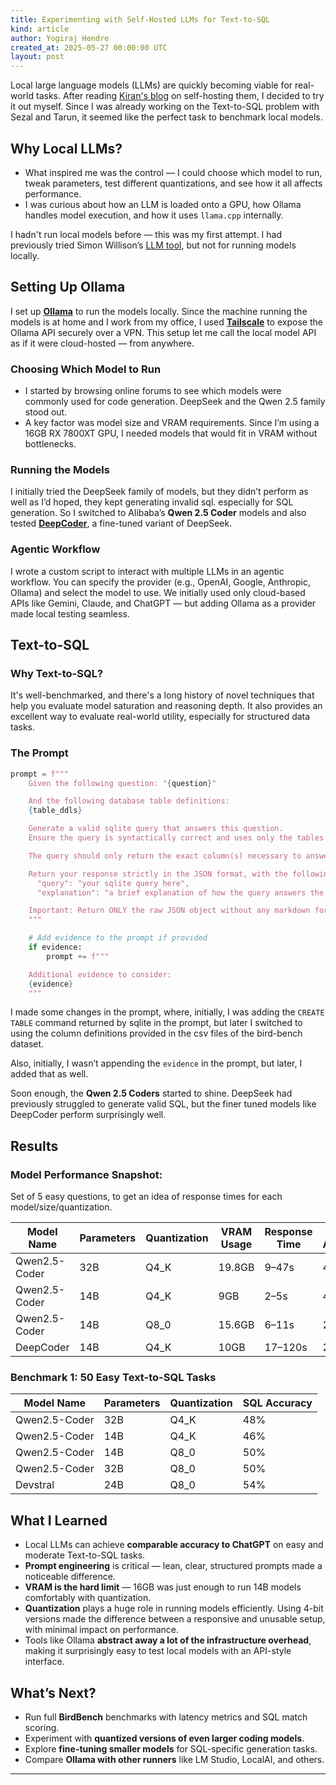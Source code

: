 ```yaml
---
title: Experimenting with Self-Hosted LLMs for Text-to-SQL
kind: article
author: Yogiraj Hendre
created_at: 2025-05-27 00:00:00 UTC
layout: post
---
```

Local large language models (LLMs) are quickly becoming viable for real-world tasks. After reading [Kiran's blog](https://blog.nilenso.com/blog/2025/05/06/local-llm-setup/) on self-hosting them, I decided to try it out myself. Since I was already working on the Text-to-SQL problem with Sezal and Tarun, it seemed like the perfect task to benchmark local models.

## Why Local LLMs?

- What inspired me was the control — I could choose which model to run, tweak parameters, test different quantizations, and see how it all affects performance.
- I was curious about how an LLM is loaded onto a GPU, how Ollama handles model execution, and how it uses `llama.cpp` internally.

I hadn't run local models before — this was my first attempt. I had previously tried Simon Willison’s [LLM tool](https://github.com/simonw/llm), but not for running models locally.

## Setting Up Ollama

I set up [**Ollama**](https://ollama.com/) to run the models locally. Since the machine running the models is at home and I work from my office, I used [**Tailscale**](https://tailscale.com/) to expose the Ollama API securely over a VPN. This setup let me call the local model API as if it were cloud-hosted — from anywhere.

### Choosing Which Model to Run

- I started by browsing online forums to see which models were commonly used for code generation. DeepSeek and the Qwen 2.5 family stood out.
- A key factor was model size and VRAM requirements. Since I’m using a 16GB RX 7800XT GPU, I needed models that would fit in VRAM without bottlenecks.

### Running the Models

I initially tried the DeepSeek family of models, but they didn’t perform as well as I’d hoped, they kept generating invalid sql. especially for SQL generation. So I switched to Alibaba’s **Qwen 2.5 Coder** models and also tested [**DeepCoder**](https://www.together.ai/blog/deepcoder), a fine-tuned variant of DeepSeek.

### Agentic Workflow

I wrote a custom script to interact with multiple LLMs in an agentic workflow. You can specify the provider (e.g., OpenAI, Google, Anthropic, Ollama) and select the model to use. We initially used only cloud-based APIs like Gemini, Claude, and ChatGPT — but adding Ollama as a provider made local testing seamless.

## Text-to-SQL

### Why Text-to-SQL?

It's well-benchmarked, and there's a long history of novel techniques that help you evaluate model saturation and reasoning depth. It also provides an excellent way to evaluate real-world utility, especially for structured data tasks.

### The Prompt

```python
prompt = f"""
    Given the following question: "{question}"

    And the following database table definitions:
    {table_ddls}

    Generate a valid sqlite query that answers this question.
    Ensure the query is syntactically correct and uses only the tables and columns defined above.

    The query should only return the exact column(s) necessary to answer the question. Avoid including extra data unless it's the answer.

    Return your response strictly in the JSON format, with the following fields:
      "query": "your sqlite query here",
      "explanation": "a brief explanation of how the query answers the question"

    Important: Return ONLY the raw JSON object without any markdown formatting, code blocks, or additional text.
    """

    # Add evidence to the prompt if provided
    if evidence:
        prompt += f"""

    Additional evidence to consider:
    {evidence}
    """

```

I made some changes in the prompt, where, initially, I was adding the `CREATE TABLE` command returned by sqlite in the prompt, but later I switched to using the column definitions provided in the csv files of the bird-bench dataset. 

Also, initially, I wasn’t appending the `evidence` in the prompt, but later, I added that as well. 

Soon enough, the **Qwen 2.5 Coders** started to shine. DeepSeek had previously struggled to generate valid SQL, but the finer tuned models like DeepCoder perform surprisingly well.

## Results

### Model Performance Snapshot:

Set of 5 easy questions, to get an idea of response times for each model/size/quantization.

| Model Name | Parameters | Quantization | VRAM Usage | Response Time | SQL Accuracy |
| --- | --- | --- | --- | --- | --- |
| Qwen2.5-Coder | 32B | Q4_K | 19.8GB | 9–47s | 40% |
| Qwen2.5-Coder | 14B | Q4_K | 9GB | 2–5s | 40% |
| Qwen2.5-Coder | 14B | Q8_0 | 15.6GB | 6–11s | 20% |
| DeepCoder | 14B | Q4_K | 10GB | 17–120s | 20% |

### Benchmark 1: 50 Easy Text-to-SQL Tasks

| Model Name | Parameters | Quantization | SQL Accuracy |
| --- | --- | --- | --- |
| Qwen2.5-Coder | 32B | Q4_K | 48% |
| Qwen2.5-Coder | 14B | Q4_K | 46% |
| Qwen2.5-Coder | 14B | Q8_0 | 50% |
| Qwen2.5-Coder | 32B | Q8_0 | 50% |
| Devstral | 24B | Q8_0 | 54% |

## What I Learned

- Local LLMs can achieve **comparable accuracy to ChatGPT** on easy and moderate Text-to-SQL tasks.
- **Prompt engineering** is critical — lean, clear, structured prompts made a noticeable difference.
- **VRAM is the hard limit** — 16GB was just enough to run 14B models comfortably with quantization.
- **Quantization** plays a huge role in running models efficiently. Using 4-bit versions made the difference between a responsive and unusable setup, with minimal impact on performance.
- Tools like Ollama **abstract away a lot of the infrastructure overhead**, making it surprisingly easy to test local models with an API-style interface.

## What’s Next?

- Run full **BirdBench** benchmarks with latency metrics and SQL match scoring.
- Experiment with **quantized versions of even larger coding models**.
- Explore **fine-tuning smaller models** for SQL-specific generation tasks.
- Compare **Ollama with other runners** like LM Studio, LocalAI, and others.

---
